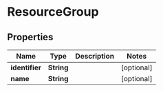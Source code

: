 # ResourceGroup

## Properties
Name | Type | Description | Notes
------------ | ------------- | ------------- | -------------
**identifier** | **String** |  |  [optional]
**name** | **String** |  |  [optional]
